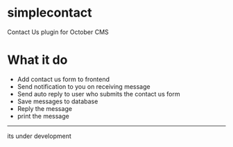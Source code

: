 # simplecontact
Contact Us plugin for October CMS

# What it do
* Add contact us form to frontend
* Send notification to you on receiving message
* Send auto reply to user who submits the contact us form
* Save messages to database
* Reply the message
* print the message

---
its under development